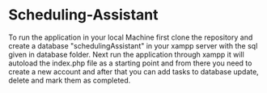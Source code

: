 # Scheduling-Assistant

To run the application in your local Machine first clone the repository and create a database "schedulingAssistant" in your xampp server with the sql given in database folder.
Next run the application through xampp it will autoload the index.php file as a starting point and from there you need to create a new account and after that you can add tasks to database  update, delete and mark them as completed.
